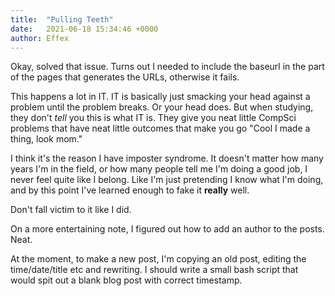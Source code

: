 ```yaml
---
title:  "Pulling Teeth"
date:   2021-06-18 15:34:46 +0000
author: Effex
---
```


Okay, solved that issue. Turns out I needed to include the baseurl in the part of the pages that generates the URLs, otherwise it fails.

This happens a lot in IT. IT is basically just smacking your head against a problem until the problem breaks. Or your head does. But when studying, they don't *tell* you this is what IT is. They give you neat little CompSci problems that have neat little outcomes that make you go "Cool I made a thing, look mom."

I think it's the reason I have imposter syndrome. It doesn't matter how many years I'm in the field, or how many people tell me I'm doing a good job, I never feel quite like I belong. Like I'm just pretending I know what I'm doing, and by this point I've learned enough to fake it **really** well.

Don't fall victim to it like I did.

On a more entertaining note, I figured out how to add an author to the posts. Neat.

At the moment, to make a new post, I'm copying an old post, editing the time/date/title etc and rewriting. I should write a small bash script that would spit out a blank blog post with correct timestamp.
